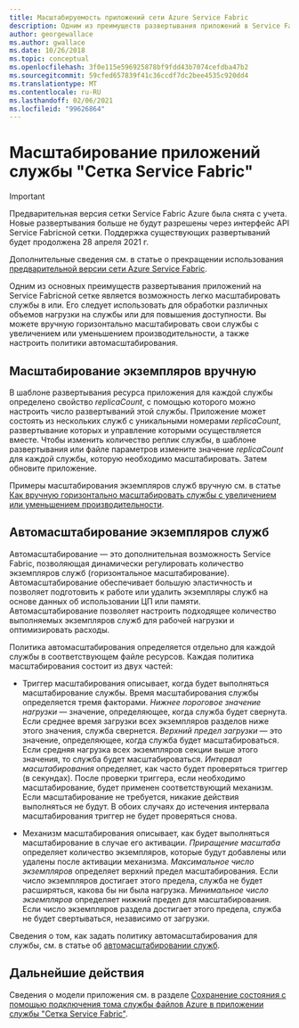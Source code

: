 ```yaml
---
title: Масштабируемость приложений сети Azure Service Fabric
description: Одним из преимуществ развертывания приложений в Service Fabricной сети является возможность легко масштабировать службы либо вручную, либо с помощью политик автоматического масштабирования.
author: georgewallace
ms.author: gwallace
ms.date: 10/26/2018
ms.topic: conceptual
ms.openlocfilehash: 3f0e115e596925878bf9fdd43b7074cefdba47b2
ms.sourcegitcommit: 59cfed657839f41c36ccdf7dc2bee4535c920dd4
ms.translationtype: MT
ms.contentlocale: ru-RU
ms.lasthandoff: 02/06/2021
ms.locfileid: "99626864"
---
```

# <a name="scaling-service-fabric-mesh-applications"></a>Масштабирование приложений службы "Сетка Service Fabric"

> [!IMPORTANT]
> Предварительная версия сетки Service Fabric Azure была снята с учета. Новые развертывания больше не будут разрешены через интерфейс API Service Fabricной сетки. Поддержка существующих развертываний будет продолжена 28 апреля 2021 г.
> 
> Дополнительные сведения см. в статье о прекращении использования [предварительной версии сети Azure Service Fabric](https://azure.microsoft.com/updates/azure-service-fabric-mesh-preview-retirement/).

Одним из основных преимуществ развертывания приложений на Service Fabricной сетке является возможность легко масштабировать службы в или. Его следует использовать для обработки различных объемов нагрузки на службы или для повышения доступности. Вы можете вручную горизонтально масштабировать свои службы с увеличением или уменьшением производительности, а также настроить политики автомасштабирования.

## <a name="manual-scaling-instances"></a>Масштабирование экземпляров вручную

В шаблоне развертывания ресурса приложения для каждой службы определено свойство *replicaCount*, с помощью которого можно настроить число развертываний этой службы. Приложение может состоять из нескольких служб с уникальными номерами *replicaCount*, развертывание которых и управление которыми осуществляется вместе. Чтобы изменить количество реплик службы, в шаблоне развертывания или файле параметров измените значение *replicaCount* для каждой службы, которую необходимо масштабировать. Затем обновите приложение.

Примеры масштабирования экземпляров служб вручную см. в статье [Как вручную горизонтально масштабировать службы с увеличением или уменьшением производительности](service-fabric-mesh-tutorial-template-scale-services.md).

## <a name="autoscaling-service-instances"></a>Автомасштабирование экземпляров служб
Автомасштабирование — это дополнительная возможность Service Fabric, позволяющая динамически регулировать количество экземпляров служб (горизонтальное масштабирование). Автомасштабирование обеспечивает большую эластичность и позволяет подготовить к работе или удалить экземпляры служб на основе данных об использовании ЦП или памяти.  Автомасштабирование позволяет настроить подходящее количество выполняемых экземпляров служб для рабочей нагрузки и оптимизировать расходы.

Политика автомасштабирования определяется отдельно для каждой службы в соответствующем файле ресурсов. Каждая политика масштабирования состоит из двух частей:

- Триггер масштабирования описывает, когда будет выполняться масштабирование службы. Время масштабирования службы определяется тремя факторами. *Нижнее пороговое значение нагрузки* — значение, определяющее, когда служба будет свернута. Если среднее время загрузки всех экземпляров разделов ниже этого значения, служба свернется. *Верхний предел загрузки* — это значение, определяющее, когда служба будет масштабироваться. Если средняя нагрузка всех экземпляров секции выше этого значения, то служба будет масштабироваться. *Интервал масштабирования* определяет, как часто будет проверяться триггер (в секундах). После проверки триггера, если необходимо масштабирование, будет применен соответствующий механизм. Если масштабирование не требуется, никакие действия выполняться не будут. В обоих случаях до истечения интервала масштабирования триггер не будет проверяться снова.

- Механизм масштабирования описывает, как будет выполняться масштабирование в случае его активации. *Приращение масштаба* определяет количество экземпляров, которые будут добавлены или удалены после активации механизма. *Максимальное число экземпляров* определяет верхний предел масштабирования. Если число экземпляров достигает этого предела, служба не будет расширяться, какова бы ни была нагрузка. *Минимальное число экземпляров* определяет нижний предел для масштабирования. Если число экземпляров раздела достигает этого предела, служба не будет свертываться, независимо от загрузки.

Сведения о том, как задать политику автомасштабирования для службы, см. в статье об [автомасштабировании служб](service-fabric-mesh-howto-auto-scale-services.md).

## <a name="next-steps"></a>Дальнейшие действия

Сведения о модели приложения см. в разделе [Сохранение состояния с помощью подключения тома службы файлов Azure в приложении службы "Сетка Service Fabric"](service-fabric-mesh-service-fabric-resources.md).
